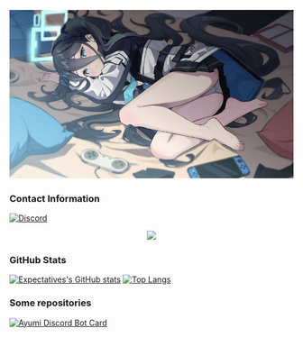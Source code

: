 <p align="center">
  <img src="banner.png">
</p>

### Contact Information
[![Discord](https://img.shields.io/badge/Discord-NekoKekseLP%230001-5865F2?style=for-the-badge&logo=discord&logoColor=white)]()

<p align="center">
  <img src="https://lanyard.cnrad.dev/api/721111320472322172" />
</p>

### GitHub Stats
[![Expectatives's GitHub stats](https://github-readme-stats.vercel.app/api?username=NekoKekseLP&show_icons=true&theme=react&border_color=ff9c19&hide_border=true)](https://github.com/NekoKekseLP) 
[![Top Langs](https://github-readme-streak-stats.herokuapp.com/?user=NekoKekseLP&theme=react&border=ff9c19&hide_border=true)](https://github.com/NekoKekseLP)

### Some repositories
[![Ayumi Discord Bot Card](https://github-readme-stats.vercel.app/api/pin/?username=NekoKekseLP&repo=Ayumi&show_icons=true&theme=react&border_color=ff9c19&hide_border=true)](https://github.com/NekoKekseLP/Ayumi)
</div>

